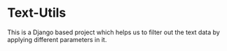 # Text-Utils
This is a Django based project which helps us to filter out the text data by applying different parameters in it.
